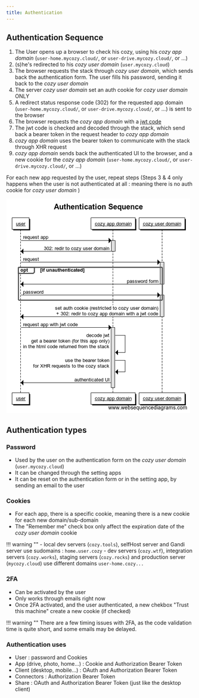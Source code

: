```yaml
---
title: Authentication
---
```


## Authentication Sequence

1. The User opens up a browser to check his cozy, using his *cozy app domain* (`user-home.mycozy.cloud/`, or `user-drive.mycozy.cloud/`, or ...)
2. (s)he's redirected to his *cozy user domain* (`user.mycozy.cloud`)
3. The browser requests the stack through *cozy user domain*, which sends back the authentication form. The user fills his password, sending it back to the  *cozy user domain*
4. The server *cozy user domain* set an auth cookie for *cozy user domain* ONLY
5. A redirect status response code (302) for the requested app domain (`user-home.mycozy.cloud/`, or `user-drive.mycozy.cloud/`, or ...) is sent to the browser
5. The browser requests the *cozy app domain* with a [jwt code](https://jwt.io/)
6. The jwt code  is checked and decoded through the stack, which send back a bearer token in the request header to *cozy app domain*
7. *cozy app domain* uses the bearer token to communicate with the stack through XHR request
8. *cozy app domain* sends back the authenticated UI to the browser, and a new cookie for the *cozy app domain* (`user-home.mycozy.cloud/`, or `user-drive.mycozy.cloud/`, or ...)

For each new app requested by the user, repeat steps
(Steps 3 & 4 only happens when the user is not authenticated at all : meaning there is no auth cookie for *cozy user domain* )

![Architecture](../img/dev/auth_sequence.png)


## Authentication types

### Password

- Used by the user on the authentication form on the *cozy user domain* (`user.mycozy.cloud`)
- It can be changed through the setting apps
- It can be reset on the authentication form or in the setting app, by sending an email to the user


### Cookies

- For each app, there is a specific cookie, meaning there is a new cookie for each new domain/sub-domain
- The "Remember me" check box only affect the expiration date of the *cozy user domain* cookie

 !!! warning ""
     - local dev servers (`cozy.tools`), selfHost server and Gandi server use sudomains : `home.user.cozy`
     - dev servers (`cozy.wtf`), integration servers (`cozy.works`), staging servers (`cozy.rocks`) and production server (`mycozy.cloud`) use different domains `user-home.cozy...`

### 2FA

- Can be activated by the user
- Only works through emails right now
- Once 2FA activated, and the user authenticated, a new chekbox "Trust this machine" create a new cookie (if checked)

 !!! warning ""
     There are a few timing issues with 2FA, as the code validation time is quite short, and some emails may be delayed.

### Authentication uses

- User : password and Cookies
- App (drive, photo, home...) : Cookie and Authorization Bearer Token
- Client (desktop, mobile...) : OAuth and Authorization Bearer Token
- Connectors : Authorization Bearer Token
- Share : OAuth and Authorization Bearer Token (just like the desktop client)

